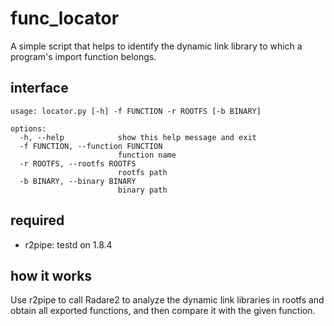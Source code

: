 # func_locator
A simple script that helps to identify the dynamic link library to which a program's import function belongs.

## interface
```
usage: locator.py [-h] -f FUNCTION -r ROOTFS [-b BINARY]

options:
  -h, --help            show this help message and exit
  -f FUNCTION, --function FUNCTION
                        function name
  -r ROOTFS, --rootfs ROOTFS
                        rootfs path
  -b BINARY, --binary BINARY
                        binary path
```

## required
- r2pipe: testd on 1.8.4

## how it works
Use r2pipe to call Radare2 to analyze the dynamic link libraries in rootfs and obtain all exported functions, and then compare it with the given function.